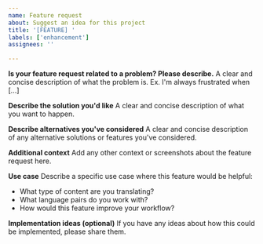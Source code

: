 ```yaml
---
name: Feature request
about: Suggest an idea for this project
title: '[FEATURE] '
labels: ['enhancement']
assignees: ''

---
```


**Is your feature request related to a problem? Please describe.**
A clear and concise description of what the problem is. Ex. I'm always frustrated when [...]

**Describe the solution you'd like**
A clear and concise description of what you want to happen.

**Describe alternatives you've considered**
A clear and concise description of any alternative solutions or features you've considered.

**Additional context**
Add any other context or screenshots about the feature request here.

**Use case**
Describe a specific use case where this feature would be helpful:
- What type of content are you translating?
- What language pairs do you work with?
- How would this feature improve your workflow?

**Implementation ideas (optional)**
If you have any ideas about how this could be implemented, please share them. 
